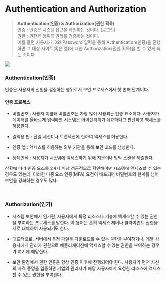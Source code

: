 # Authentication and Authorization

> **Authentication(인증) & Authorization(권한 획득)** <br>
> 인증 : 인증은 시스템 접근을 확인하는 것이다. (로그인) <br>
> 권한 : 권한은 행위의 권리를 검증하는 것이다. <br>
> 예를 들면 사용자가 ID와 Password 입력을 통해 Authentication(인증)을 진행하면 그 대상 사이트(혹은 앱)에 대한 Authorization(권한 획득)을 할 수 있게 되는 것이다.

![](https://velog.velcdn.com/images/seul06/post/1f0cce16-e044-4351-98ae-6e71a8154a1d/image.png)

### Authentication(인증)

인증은 사용자의 신원을 검증하는 행위로서 보안 프로세스에서 첫 번째 단계이다.

#### 인증 프로세스

- 비밀번호
  : 사용자 이름과 비밀번호는 가장 많이 사용되는 인증 요소이다. 사용자가 데이터를 올바르게 입력하면 시스템은 아이덴티티가 유효하다고 판단하고 액세스를 허용한다.

- 일회용 핀
  : 단일 세션이나 트랜잭션에 한하여 액세스를 허용한다.

- 인증 앱
  : 액세스를 허용하는 외부 기관을 통해 보안 코드를 생성한다.

- 생체인식
  : 사용자가 시스템에 액세스하기 위해 지문이나 망막 스캔을 제출한다.

상황에 따라 인증 요소를 2가지 이상 성공적으로 확인해야만 시스템에 액세스할 수 있는 경우도 있는데, 이러한 다중 요소 인증(MFA) 요건이 배포되어 비밀번호의 한계를 넘어 보안을 강화하는 경우도 많다.

<br>

### Authorization(인가)

- 시스템 보안에서 인가란, 사용자에게 특정 리소스나 기능에 액세스할 수 있는 권한을 부여하는 프로세스를 말힌다. 이 용어는 흔히 액세스 제어나 클라이언트 권한을 서로 대체하여 사용되기도 한다.
- 대표적으로, 서버에서 특정 파일을 다운로드할 수 있는 권한을 부여하거나, 개별 사용자에게 관리자 권한으로 애플리케이션에 액세스할 수 있는 권한을 부여하는 경우가 여기에 해당한다.

- 보안 환경에서 권한 인증은 항상 인증 이후에 진행되어야 힌다. 사용자가 먼저 자신의 자격 증명을 입증하면 기업의 관리자가 해당 사용자에게 요청한 리소스에 액세스할 수 있는 권한을 부여한다.
